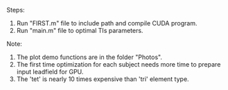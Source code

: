 Steps: 
1. Run "FIRST.m" file to include path and compile CUDA program.
2. Run "main.m" file to optimal TIs parameters.

Note:
1. The plot demo functions are in the folder "Photos".
2. The first time optimization for each subject needs more time to prepare input leadfield for GPU.
3. The 'tet' is nearly 10 times expensive than 'tri' element type.
 
